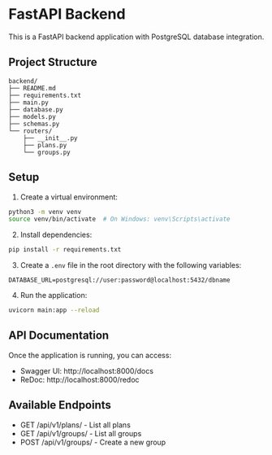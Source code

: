 # FastAPI Backend

This is a FastAPI backend application with PostgreSQL database integration.

## Project Structure
```
backend/
├── README.md
├── requirements.txt
├── main.py
├── database.py
├── models.py
├── schemas.py
└── routers/
    ├── __init__.py
    ├── plans.py
    └── groups.py
```

## Setup

1. Create a virtual environment:
```bash
python3 -m venv venv
source venv/bin/activate  # On Windows: venv\Scripts\activate
```

2. Install dependencies:
```bash
pip install -r requirements.txt
```

3. Create a `.env` file in the root directory with the following variables:
```
DATABASE_URL=postgresql://user:password@localhost:5432/dbname
```

4. Run the application:
```bash
uvicorn main:app --reload
```

## API Documentation

Once the application is running, you can access:
- Swagger UI: http://localhost:8000/docs
- ReDoc: http://localhost:8000/redoc

## Available Endpoints

- GET /api/v1/plans/ - List all plans
- GET /api/v1/groups/ - List all groups
- POST /api/v1/groups/ - Create a new group 